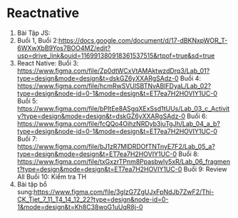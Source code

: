# Reactnative
1. Bài Tập JS:
2. Buổi 1, Buổi 2:https://docs.google.com/document/d/17-dBKNxpWOR_T-6WXwXbB9Yos7BOO4MZ/edit?usp=drive_link&ouid=116991380918361537515&rtpof=true&sd=true
2. React Native:
Buổi 3: https://www.figma.com/file/Zp0dtWCxVtAMAktwzdDrq3/Lab_01?type=design&mode=design&t=dskGZ6yXXARgSAdz-0
Buổi 4: https://www.figma.com/file/hcmRwSVUlSBTNvABIFDyaL/Lab_02?type=design&node-id=0-1&mode=design&t=ET7ea7H2HOVIY1UC-0
Buổi 5: https://www.figma.com/file/bPItEe8ASgqXExSsd1tUUs/Lab_03_c_Activity?type=design&mode=design&t=dskGZ6yXXARgSAdz-0
Buổi 6: https://www.figma.com/file/fcQQo4OihzNRDyb3juTgJh/Lab_04_a_b?type=design&node-id=0-1&mode=design&t=ET7ea7H2HOVIY1UC-0
Buổi 7: https://www.figma.com/file/bJ1zR7MlDRDOfTNTnyE7F2/Lab_05_a?type=design&mode=design&t=ET7ea7H2HOVIY1UC-0
Buổi 8: https://www.figma.com/file/txGxzrTPnm8Ppasbwly5xR/Lab_06_fragment?type=design&mode=design&t=ET7ea7H2HOVIY1UC-0
Buổi 9: Review All
Buổi 10: Kiểm tra TH
3. Bài tập bổ sung:https://www.figma.com/file/3glzG7ZgUJxFpNdJb7ZwF2/Thi-CK_Tiet_7_11_T4_14_12_22?type=design&node-id=0-1&mode=design&t=Kh8C38woG1uUqR8j-0
